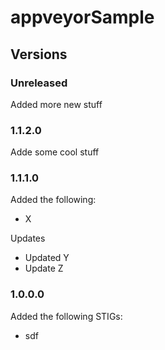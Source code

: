 # appveyorSample

## Versions

### Unreleased

Added more new stuff

### 1.1.2.0

Adde some cool stuff

### 1.1.1.0

Added the following:

* X

Updates

* Updated Y
* Update Z

### 1.0.0.0

Added the following STIGs:

* sdf
